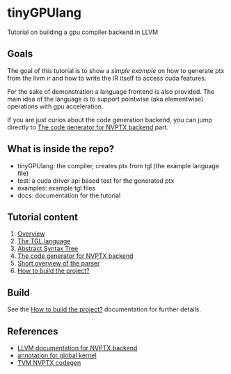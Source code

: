 # tinyGPUlang

Tutorial on building a gpu compiler backend in LLVM

## Goals

The goal of this tutorial is to show a *simple example* on how to generate ptx from the llvm ir and how to write the IR itself to access cuda features.

For the sake of demonstration a language frontend is also provided. The main idea of the language is to support pointwise (aka elementwise) operations with gpu acceleration.

If you are just curios about the code generation backend, you can jump directly to [The code generator for NVPTX backend](docs/s4_codegen.md) part.

## What is inside the repo?

- tinyGPUlang: the compiler, creates ptx from tgl (the example language file)
- test: a cuda driver api based test for the generated ptx
- examples: example tgl files
- docs: documentation for the tutorial 

## Tutorial content

1. [Overview](docs/s1_overview.md)
2. [The TGL language](docs/s2_tgl_language.md)
3. [Abstract Syntax Tree](docs/s3_ast.md)
4. [The code generator for NVPTX backend](docs/s4_codegen.md)
5. [Short overview of the parser](docs/s5_parser.md)
6. [How to build the project?](docs/s6_build_proj.md)

## Build

See the [How to build the project?](docs/s6_build_proj.md) documentation for further details.

## References

- [LLVM documentation for NVPTX backend](https://llvm.org/docs/NVPTXUsage.html)
- [annotation for global kernel](https://stackoverflow.com/questions/19743861/what-is-llvm-metadata)
- [TVM NVPTX codegen](https://github.com/apache/tvm/blob/main/src/target/llvm/codegen_nvptx.cc)
